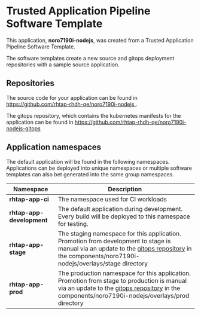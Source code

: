 # Trusted Application Pipeline Software Template

This application, **noro7190i-nodejs**, was created from a Trusted Application Pipeline Software Template.

The software templates create a new source and gitops deployment repositories with a sample source application. 

## Repositories

The source code for your application can be found in [https://github.com/rhtap-rhdh-qe/noro7190i-nodejs ](https://github.com/rhtap-rhdh-qe/noro7190i-nodejs ).
 
The gitops repository, which contains the kubernetes manifests for the application can be found in 
[https://github.com/rhtap-rhdh-qe/noro7190i-nodejs-gitops ](https://github.com/rhtap-rhdh-qe/noro7190i-nodejs-gitops ) 

## Application namespaces 

The default application will be found in the following namespaces. Applications can be deployed into unique namespaces or multiple software templates can also bet generated into the same group namespaces.  

|  Namespace   |  Description   |  
| -------- | -------- |
| **rhtap-app-ci** | The namespace used for CI workloads |
| **rhtap-app-development** | The default application during development. Every build will be deployed to this namespace for testing. |
| **rhtap-app-stage** | The staging namespace for this application. Promotion from development to stage is manual via an update to the [gitops repository](https://github.com/rhtap-rhdh-qe/noro7190i-nodejs-gitops ) in the components/noro7190i-nodejs/overlays/stage directory |
| **rhtap-app-prod** | The production namespace for this application. Promotion from stage to production is manual via an update to the [gitops repository](https://github.com/rhtap-rhdh-qe/noro7190i-nodejs-gitops ) in the components/noro7190i-nodejs/overlays/prod directory |
